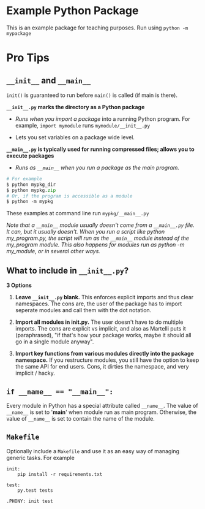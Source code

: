 # Example Python Package

This is an example package for teaching purposes. Run using `python -m mypackage`

# Pro Tips

## `__init__` and `__main__`

`init()` is guaranteed to run before `main()` is called (if main is there).

**`__init__.py` marks the directory as a Python package**

* *Runs when you import a package* into a running Python program. For example, `import mymodule` runs `mymodule/__init__.py`

* Lets you set variables on a package wide level.

**`__main__.py` is typically used for running compressed files; allows you to execute packages**

* *Runs as `__main__` when you run a package as the main program.* 

```python
# For example
$ python mypkg_dir
$ python mypkg.zip
# Or, if the program is accessible as a module
$ python -m mypkg
```

These examples at command line run `mypkg/__main__.py`

*Note that a `__main__` module usually doesn't come from a `__main__.py` file. It can, but it usually doesn't. When you run a script like python my_program.py, the script will run as the `__main__` module instead of the my_program module. This also happens for modules run as python -m my_module, or in several other ways.*

## What to include in `__init__.py`?

**3 Options**

1) **Leave `__init__.py` blank.** This enforces explicit imports and thus clear namespaces. The cons are, the user of the package has to import seperate modules and call them with the dot notation.

2) **Import all modules in __init__.py.** The user doesn't have to do multiple imports. The cons are explicit vs implicit, and also as Martelli puts it (paraphrased), "if that's how your package works, maybe it should all go in a single module anyway".

3) **Import key functions from various modules directly into the package namespace.** If you restructure modules, you still have the option to keep the same API for end users. Cons, it dirties the namespace, and very implicit / hacky.


## `if __name__ == "__main__":`

Every module in Python has a special attribute called `__name__`. The value of `__name__` is set to '__main__'  when module run as main program. Otherwise, the value of `__name__` is set to contain the name of the module.

## `Makefile`

Optionally include a `Makefile` and use it as an easy way of managing generic tasks. For example

```
init:
    pip install -r requirements.txt

test:
    py.test tests

.PHONY: init test
```
